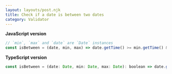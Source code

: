 ```yaml
---
layout: layouts/post.njk
title: Check if a date is between two dates
category: Validator
---
```


**JavaScript version**

```js
// `min`, `max` and `date` are `Date` instances
const isBetween = (date, min, max) => date.getTime() >= min.getTime() && date.getTime() <= max.getTime();
```

**TypeScript version**

```js
const isBetween = (date: Date, min: Date, max: Date): boolean => date.getTime() >= min.getTime() && date.getTime() <= max.getTime();
```
